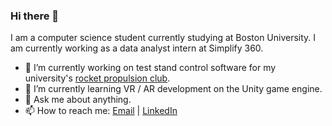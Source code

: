 ### Hi there 👋

I am a computer science student currently studying at Boston University. I am currently working as a data analyst intern at Simplify 360.

- 🔭 I’m currently working on test stand control software for my university's [rocket propulsion club](https://burpg.org).
- 🌱 I’m currently learning VR / AR development on the Unity game engine.
- 💬 Ask me about anything.
- 📫 How to reach me: [Email](mailto://arasikere.rahul@gmail.com) | [LinkedIn](https://linkedin.com) 

